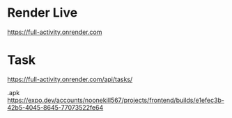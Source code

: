 # Render Live
https://full-activity.onrender.com

# Task
https://full-activity.onrender.com/api/tasks/

.apk
https://expo.dev/accounts/noonekill567/projects/frontend/builds/e1efec3b-42b5-4045-8645-77073522fe64
